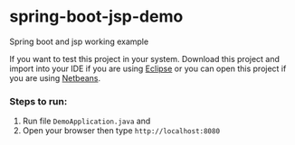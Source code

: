 # spring-boot-jsp-demo
Spring boot and jsp working example

If you want to test this project in your system. Download this project and import into your IDE if you are using [Eclipse](https://eclipse.org/downloads/) or you can open this project if you are using [Netbeans](https://netbeans.org/downloads/). 

### Steps to run:
  1. Run file `DemoApplication.java` and 
  2. Open your browser then type `http://localhost:8080`
